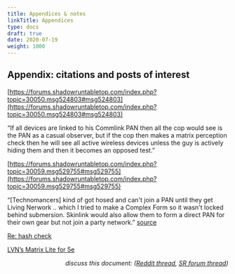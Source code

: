 ```yaml
---
title: Appendices & notes
linkTitle: Appendices
type: docs
draft: true
date: 2020-07-19
weight: 1000
---
```






## Appendix: citations and posts of interest

[https://forums.shadowruntabletop.com/index.php?topic=30050.msg524803#msg524803](https://forums.shadowruntabletop.com/index.php?topic=30050.msg524803#msg524803)

“If all devices are linked to his Commlink PAN then all the cop would see is the PAN as a casual observer, but if the cop then makes a matrix perception check then he will see all active wireless devices unless the guy is actively hiding them and then it becomes an opposed test.”

[https://forums.shadowruntabletop.com/index.php?topic=30059.msg529755#msg529755](https://forums.shadowruntabletop.com/index.php?topic=30059.msg529755#msg529755)

“[Technomancers] kind of got hosed and can't join a PAN until they get Living Nerwork ..  which I tried to make a Complex Form so it wasn't locked behind submersion. Skinlink would also allow them to form a direct PAN for their own gear but not join a party network.” [source](https://forums.shadowruntabletop.com/index.php?topic=30059.msg531406#msg531406)

[Re: hash check](https://forums.shadowruntabletop.com/index.php?topic=30383.0)

[LVN’s Matrix Lite for 5e](https://www.reddit.com/r/Shadowrun/comments/7nhmcr/lite_matrix_rules/)




<p style="text-align: right">
<em>discuss this document: (<a href="https://www.reddit.com/r/Shadowrun/comments/explj3/houserules_to_use_sr6es_matrix_system_in_sr5e/">Reddit thread</a>, <a href="https://forums.shadowruntabletop.com/index.php?topic=30918">SR forum thread</a>)</em></p>